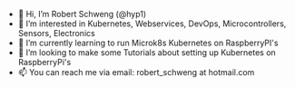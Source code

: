 - 👋 Hi, I’m Robert Schweng (@hyp1)
- 👀 I’m interested in Kubernetes, Webservices, DevOps, Microcontrollers, Sensors, Electronics
- 🌱 I’m currently learning to run Microk8s Kubernetes on RaspberryPI's
- 💞️ I’m looking to make some Tutorials about setting up Kubernetes on RaspberryPi's
- 📫 You can reach me via email: robert_schweng at hotmail.com

<!---
hyp1/hyp1 is a ✨ special ✨ repository because its `README.md` (this file) appears on your GitHub profile.
You can click the Preview link to take a look at your changes.
--->
